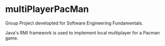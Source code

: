 # multiPlayerPacMan
Group Project developted for Software Engineering Fundamentals.

Java's RMI framework is used to implement local multiplayer for a Pacman game.
